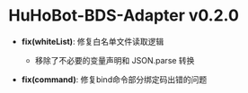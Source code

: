 # HuHoBot-BDS-Adapter v0.2.0

- **fix(whiteList)**: 修复白名单文件读取逻辑

    - 移除了不必要的变量声明和 JSON.parse 转换

- **fix(command)**: 修复bind命令部分绑定码出错的问题
